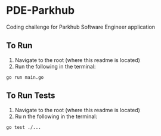 # PDE-Parkhub
Coding challenge for Parkhub Software Engineer application


## To Run

1. Navigate to the root (where this readme is located)
2. Run the following in the terminal:
```
go run main.go
```


## To Run Tests
1. Navigate to the root (where this readme is located)
2. Ru n the following in the terminal:
```
go test ./...
```

